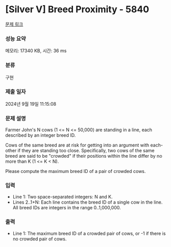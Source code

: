 # [Silver V] Breed Proximity - 5840 

[문제 링크](https://www.acmicpc.net/problem/5840) 

### 성능 요약

메모리: 17340 KB, 시간: 36 ms

### 분류

구현

### 제출 일자

2024년 9월 19일 11:15:08

### 문제 설명

<p>Farmer John's N cows (1 <= N <= 50,000) are standing in a line, each described by an integer breed ID.</p><p>Cows of the same breed are at risk for getting into an argument with each-other if they are standing too close.  Specifically, two cows of the same breed are said to be "crowded" if their positions within the line differ by no more than K (1 <= K < N).</p><p>Please compute the maximum breed ID of a pair of crowded cows.</p>

### 입력 

 <ul><li>Line 1: Two space-separated integers: N and K.</li><li>Lines 2..1+N: Each line contains the breed ID of a single cow in the line.  All breed IDs are integers in the range 0..1,000,000.</li></ul>

### 출력 

 <ul><li>Line 1: The maximum breed ID of a crowded pair of cows, or -1 if there is no crowded pair of cows.</li></ul>


